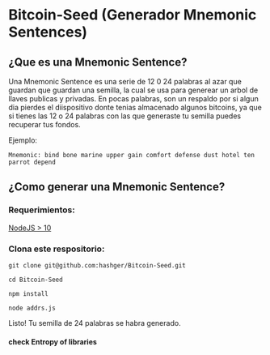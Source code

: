 # Bitcoin-Seed (Generador Mnemonic Sentences)
## ¿Que es una Mnemonic Sentence?

Una Mnemonic Sentence es una serie de 12 0 24 palabras al azar que guardan que guardan una semilla, la cual se usa para generear un arbol de llaves publicas y privadas. En pocas palabras, son un respaldo por si algun dia pierdes el diispositivo donte tenias
almacenado algunos bitcoins, ya  que si tienes las 12 o 24 palabras con las que generaste tu semilla puedes recuperar tus fondos.

Ejemplo:
```
Mnemonic: bind bone marine upper gain comfort defense dust hotel ten parrot depend
```

## ¿Como generar una Mnemonic Sentence?

### Requerimientos:
[NodeJS > 10](https://nodejs.org/es/download/)

### Clona este respositorio:

```
git clone git@github.com:hashger/Bitcoin-Seed.git

cd Bitcoin-Seed

npm install

node addrs.js

```
Listo! Tu semilla de 24 palabras se habra generado.

#### check Entropy of libraries
